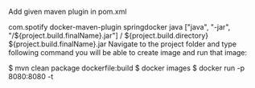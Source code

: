 Add given maven plugin in pom.xml

<plugin>
    <groupId>com.spotify</groupId>
    <artifactId>docker-maven-plugin</artifactId>
        <configuration>
            <imageName>springdocker</imageName>
            <baseImage>java</baseImage>
            <entryPoint>["java", "-jar", "/${project.build.finalName}.jar"]</entryPoint>
            <resources>
                <resource>
                    <targetPath>/</targetPath>
                    <directory>${project.build.directory}</directory>
                    <include>${project.build.finalName}.jar</include>
                </resource>
            </resources>
        </configuration>
    </plugin>
Navigate to the project folder and type following command you will be able to create image and run that image:

$ mvn clean package dockerfile:build
$ docker images
$ docker run -p 8080:8080 -t <image name>